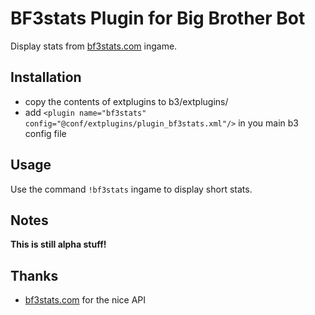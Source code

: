 BF3stats Plugin for Big Brother Bot
===================================
Display stats from [bf3stats.com](http://bf3stats.com) ingame.

Installation
------------
- copy the contents of extplugins to b3/extplugins/
- add `<plugin name="bf3stats" config="@conf/extplugins/plugin_bf3stats.xml"/>` in you main b3 config file

Usage
-----
Use the command `!bf3stats` ingame to display short stats.

Notes
-----
__This is still alpha stuff!__

Thanks
------
- [bf3stats.com](http://bf3stats.com) for the nice API
